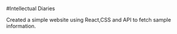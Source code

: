 #Intellectual Diaries

Created a simple website using React,CSS and API to fetch sample information.
